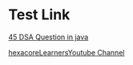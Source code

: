 # Test Link
[45 DSA Question in java](https://www.hackerrank.com/contests/dsa-practice-1737554235/challenges)

[hexacoreLearnersYoutube Channel](https://www.youtube.com/@hexacorelearners156)
